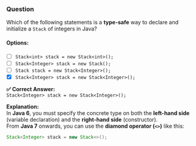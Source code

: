 ### Question  
Which of the following statements is a **type-safe** way to declare and initialize a `Stack` of integers in Java?

#### Options:
- [ ] `Stack<int> stack = new Stack<int>();`  
- [ ] `Stack<Integer> stack = new Stack();`  
- [ ] `Stack stack = new Stack<Integer>();`  
- [x] `Stack<Integer> stack = new Stack<Integer>();`  

**✅ Correct Answer:**  
`Stack<Integer> stack = new Stack<Integer>();`

**Explanation:**  
In **Java 6**, you must specify the concrete type on both the **left-hand side** (variable declaration) and the **right-hand side** (constructor).  
From **Java 7** onwards, you can use the **diamond operator (`<>`)** like this:

```java
Stack<Integer> stack = new Stack<>();
```

